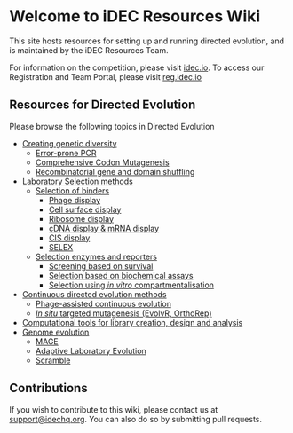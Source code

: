 # Welcome to iDEC Resources Wiki

This site hosts resources for setting up and running directed evolution, and is maintained by the iDEC Resources Team.

For information on the competition, please visit [idec.io](https://idec.io).
To access our Registration and Team Portal, please visit [reg.idec.io](https://reg.idec.io)

## Resources for Directed Evolution

Please browse the following topics in Directed Evolution

- [Creating genetic diversity](genetic_diversity.md)
    - [Error-prone PCR](epPCR.md)
    - [Comprehensive Codon Mutagenesis](CCM.md)
    - [Recombinatorial gene and domain shuffling](gene_shuttling.md)
- [Laboratory Selection methods](lab_selection_methods.md)
  - [Selection of binders](binders.md)
    - [Phage display](phage_display.md)
    - [Cell surface display](FACS_FADS.md)
    - [Ribosome display](ribodisplay.md)
    - [cDNA display & mRNA display](mRNAdisplay.md)
    - [CIS display](cisdisplay.md)
    - [SELEX](selex.md)
  - [Selection enzymes and reporters](enzymes.md)
    - [Screening based on survival](survival.md)
    - [Selection based on biochemical assays](biochem.md)
    - [Selection using *in vitro* compartmentalisation](CBL.md)
- [Continuous directed evolution methods](cont_de_methods.md)
    - [Phage-assisted continuous evolution](PACE_PANCE.md)
    - [*In situ* targeted mutagenesis (EvolvR, OrthoRep)](insitu_mut.md)
- [Computational tools for library creation, design and analysis](computation_tools.md)
- [Genome evolution](ggenome_evolution.md)
    - [MAGE](mage.md)
    - [Adaptive Laboratory Evolution](ALE.md)
    - [Scramble](scramble.md)

## Contributions
If you wish to contribute to this wiki, please contact us at [support@idechq.org](mailto:support@idechq.org).
You can also do so by submitting pull requests.
